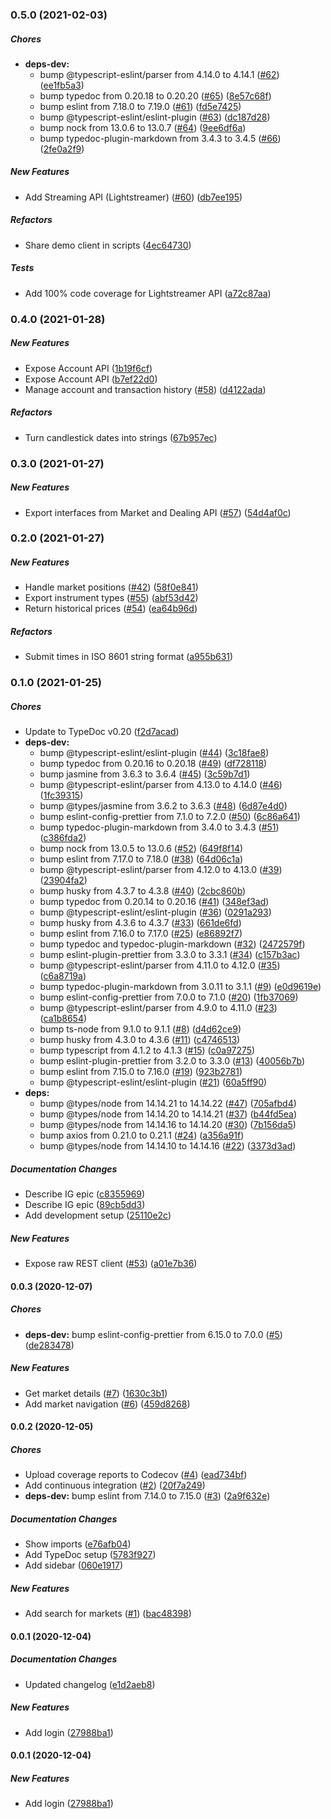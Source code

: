 ### 0.5.0 (2021-02-03)

##### Chores

- **deps-dev:**
  - bump @typescript-eslint/parser from 4.14.0 to 4.14.1 ([#62](https://github.com/bennycode/ig-trading-api/pull/62)) ([ee1fb5a3](https://github.com/bennycode/ig-trading-api/commit/ee1fb5a3268bce28c9b4d561e4950e3fd79c3c60))
  - bump typedoc from 0.20.18 to 0.20.20 ([#65](https://github.com/bennycode/ig-trading-api/pull/65)) ([8e57c68f](https://github.com/bennycode/ig-trading-api/commit/8e57c68fb41eb7166d19e8a643552d6548e8fceb))
  - bump eslint from 7.18.0 to 7.19.0 ([#61](https://github.com/bennycode/ig-trading-api/pull/61)) ([fd5e7425](https://github.com/bennycode/ig-trading-api/commit/fd5e74256b1c4f313b5b7094ebbec9ae5b0a5e0e))
  - bump @typescript-eslint/eslint-plugin ([#63](https://github.com/bennycode/ig-trading-api/pull/63)) ([dc187d28](https://github.com/bennycode/ig-trading-api/commit/dc187d28f05fbe5ce9d5d7ecdbd07b47db7d5691))
  - bump nock from 13.0.6 to 13.0.7 ([#64](https://github.com/bennycode/ig-trading-api/pull/64)) ([9ee6df6a](https://github.com/bennycode/ig-trading-api/commit/9ee6df6ae99a7fd73d39e1e8ca4523159afde1cf))
  - bump typedoc-plugin-markdown from 3.4.3 to 3.4.5 ([#66](https://github.com/bennycode/ig-trading-api/pull/66)) ([2fe0a2f9](https://github.com/bennycode/ig-trading-api/commit/2fe0a2f962e797854f345b4265174f372888d758))

##### New Features

- Add Streaming API (Lightstreamer) ([#60](https://github.com/bennycode/ig-trading-api/pull/60)) ([db7ee195](https://github.com/bennycode/ig-trading-api/commit/db7ee19568e0380d66b09a4617ba71a4648fd095))

##### Refactors

- Share demo client in scripts ([4ec64730](https://github.com/bennycode/ig-trading-api/commit/4ec64730e5800fb38a84ffade9ad8c25fa6d1d55))

##### Tests

- Add 100% code coverage for Lightstreamer API ([a72c87aa](https://github.com/bennycode/ig-trading-api/commit/a72c87aa767ad67a984bce30666ca6672388747d))

### 0.4.0 (2021-01-28)

##### New Features

- Expose Account API ([1b19f6cf](https://github.com/bennycode/ig-trading-api/commit/1b19f6cff36700a3d6d5f495aaf334deaf28e115))
- Expose Account API ([b7ef22d0](https://github.com/bennycode/ig-trading-api/commit/b7ef22d0c1f673c3a69d5004c95a7fc35cc6140f))
- Manage account and transaction history ([#58](https://github.com/bennycode/ig-trading-api/pull/58)) ([d4122ada](https://github.com/bennycode/ig-trading-api/commit/d4122ada2db7a485441ff8d2eebe12d3abd21ecf))

##### Refactors

- Turn candlestick dates into strings ([67b957ec](https://github.com/bennycode/ig-trading-api/commit/67b957ec4e85a08348e5e457e3a1166751660f6b))

### 0.3.0 (2021-01-27)

##### New Features

- Export interfaces from Market and Dealing API ([#57](https://github.com/bennycode/ig-trading-api/pull/57)) ([54d4af0c](https://github.com/bennycode/ig-trading-api/commit/54d4af0c27e6c09d228238c6447f632a0ae1044d))

### 0.2.0 (2021-01-27)

##### New Features

- Handle market positions ([#42](https://github.com/bennycode/ig-trading-api/pull/42)) ([58f0e841](https://github.com/bennycode/ig-trading-api/commit/58f0e8412d1fbb6f2cbcf577a550249ccf448885))
- Export instrument types ([#55](https://github.com/bennycode/ig-trading-api/pull/55)) ([abf53d42](https://github.com/bennycode/ig-trading-api/commit/abf53d42bf37f6f4da569ec405ffc86de460fa16))
- Return historical prices ([#54](https://github.com/bennycode/ig-trading-api/pull/54)) ([ea64b96d](https://github.com/bennycode/ig-trading-api/commit/ea64b96dcdeeba485df6dec3a484b75ddcd0d749))

##### Refactors

- Submit times in ISO 8601 string format ([a955b631](https://github.com/bennycode/ig-trading-api/commit/a955b6317bc3a52be9bb9095ebfec4b61605c7da))

### 0.1.0 (2021-01-25)

##### Chores

- Update to TypeDoc v0.20 ([f2d7acad](https://github.com/bennycode/ig-trading-api/commit/f2d7acad65d891d6a84e8122c2379d345dbd9f6b))
- **deps-dev:**
  - bump @typescript-eslint/eslint-plugin ([#44](https://github.com/bennycode/ig-trading-api/pull/44)) ([3c18fae8](https://github.com/bennycode/ig-trading-api/commit/3c18fae8dea95dce52c087ad2e5c1442386118e6))
  - bump typedoc from 0.20.16 to 0.20.18 ([#49](https://github.com/bennycode/ig-trading-api/pull/49)) ([df728118](https://github.com/bennycode/ig-trading-api/commit/df728118caec4bd4ff711c99359c4dda52c8b356))
  - bump jasmine from 3.6.3 to 3.6.4 ([#45](https://github.com/bennycode/ig-trading-api/pull/45)) ([3c59b7d1](https://github.com/bennycode/ig-trading-api/commit/3c59b7d17a364be3f9bbfdf87fcb4d436bff95dd))
  - bump @typescript-eslint/parser from 4.13.0 to 4.14.0 ([#46](https://github.com/bennycode/ig-trading-api/pull/46)) ([1fc39315](https://github.com/bennycode/ig-trading-api/commit/1fc39315719f6c4ef7d718868dd9029aaf9f7ee8))
  - bump @types/jasmine from 3.6.2 to 3.6.3 ([#48](https://github.com/bennycode/ig-trading-api/pull/48)) ([6d87e4d0](https://github.com/bennycode/ig-trading-api/commit/6d87e4d0169cdd13f213525df14baab7173733be))
  - bump eslint-config-prettier from 7.1.0 to 7.2.0 ([#50](https://github.com/bennycode/ig-trading-api/pull/50)) ([6c86a641](https://github.com/bennycode/ig-trading-api/commit/6c86a64135b7ac0b63492dc50fd6e7834391c864))
  - bump typedoc-plugin-markdown from 3.4.0 to 3.4.3 ([#51](https://github.com/bennycode/ig-trading-api/pull/51)) ([c386fda2](https://github.com/bennycode/ig-trading-api/commit/c386fda2689336bdf82b22e18a184ac048757b93))
  - bump nock from 13.0.5 to 13.0.6 ([#52](https://github.com/bennycode/ig-trading-api/pull/52)) ([649f8f14](https://github.com/bennycode/ig-trading-api/commit/649f8f14ee061d729db6b1ae3a01c271f73ec602))
  - bump eslint from 7.17.0 to 7.18.0 ([#38](https://github.com/bennycode/ig-trading-api/pull/38)) ([64d06c1a](https://github.com/bennycode/ig-trading-api/commit/64d06c1ae799570714b36cec8061f5840e680952))
  - bump @typescript-eslint/parser from 4.12.0 to 4.13.0 ([#39](https://github.com/bennycode/ig-trading-api/pull/39)) ([23904fa2](https://github.com/bennycode/ig-trading-api/commit/23904fa22375efe9053a64deda9b4bcbfdb69908))
  - bump husky from 4.3.7 to 4.3.8 ([#40](https://github.com/bennycode/ig-trading-api/pull/40)) ([2cbc860b](https://github.com/bennycode/ig-trading-api/commit/2cbc860b3f471b691ae2bc0f3b0a0dce1d1d7c84))
  - bump typedoc from 0.20.14 to 0.20.16 ([#41](https://github.com/bennycode/ig-trading-api/pull/41)) ([348ef3ad](https://github.com/bennycode/ig-trading-api/commit/348ef3adf29c9dbcbbedab8c14bec788c7509614))
  - bump @typescript-eslint/eslint-plugin ([#36](https://github.com/bennycode/ig-trading-api/pull/36)) ([0291a293](https://github.com/bennycode/ig-trading-api/commit/0291a2939ac48354cf5859942334b4178aaf2dcb))
  - bump husky from 4.3.6 to 4.3.7 ([#33](https://github.com/bennycode/ig-trading-api/pull/33)) ([661de6fd](https://github.com/bennycode/ig-trading-api/commit/661de6fd0ee8b8640fc6e02746072afc3881b325))
  - bump eslint from 7.16.0 to 7.17.0 ([#25](https://github.com/bennycode/ig-trading-api/pull/25)) ([e86892f7](https://github.com/bennycode/ig-trading-api/commit/e86892f7e9464812ccbeed0751700e94305d3467))
  - bump typedoc and typedoc-plugin-markdown ([#32](https://github.com/bennycode/ig-trading-api/pull/32)) ([2472579f](https://github.com/bennycode/ig-trading-api/commit/2472579ff23a9273e06f5a4ca1a56946bae0eaa3))
  - bump eslint-plugin-prettier from 3.3.0 to 3.3.1 ([#34](https://github.com/bennycode/ig-trading-api/pull/34)) ([c157b3ac](https://github.com/bennycode/ig-trading-api/commit/c157b3ac727735557b4729900165741a52e87dac))
  - bump @typescript-eslint/parser from 4.11.0 to 4.12.0 ([#35](https://github.com/bennycode/ig-trading-api/pull/35)) ([c6a8719a](https://github.com/bennycode/ig-trading-api/commit/c6a8719ab2e04b89880651d9162d6561f6451e66))
  - bump typedoc-plugin-markdown from 3.0.11 to 3.1.1 ([#9](https://github.com/bennycode/ig-trading-api/pull/9)) ([e0d9619e](https://github.com/bennycode/ig-trading-api/commit/e0d9619ec30b4dc258d66401c455df49be278724))
  - bump eslint-config-prettier from 7.0.0 to 7.1.0 ([#20](https://github.com/bennycode/ig-trading-api/pull/20)) ([1fb37069](https://github.com/bennycode/ig-trading-api/commit/1fb37069e447881bb133645161f96ee53906028c))
  - bump @typescript-eslint/parser from 4.9.0 to 4.11.0 ([#23](https://github.com/bennycode/ig-trading-api/pull/23)) ([ca1b8654](https://github.com/bennycode/ig-trading-api/commit/ca1b8654d57b4cc0fd050d545cb22d6d3cb8a1df))
  - bump ts-node from 9.1.0 to 9.1.1 ([#8](https://github.com/bennycode/ig-trading-api/pull/8)) ([d4d62ce9](https://github.com/bennycode/ig-trading-api/commit/d4d62ce989edd5faf61dc4fe8f30540318ef7eca))
  - bump husky from 4.3.0 to 4.3.6 ([#11](https://github.com/bennycode/ig-trading-api/pull/11)) ([c4746513](https://github.com/bennycode/ig-trading-api/commit/c4746513e456fcfece49340244ecfee3cc73b3f5))
  - bump typescript from 4.1.2 to 4.1.3 ([#15](https://github.com/bennycode/ig-trading-api/pull/15)) ([c0a97275](https://github.com/bennycode/ig-trading-api/commit/c0a97275db9bf5d5d8ce7921433a79a54812e230))
  - bump eslint-plugin-prettier from 3.2.0 to 3.3.0 ([#13](https://github.com/bennycode/ig-trading-api/pull/13)) ([40056b7b](https://github.com/bennycode/ig-trading-api/commit/40056b7b66dcae9b906b04010e6fc360b5bd93eb))
  - bump eslint from 7.15.0 to 7.16.0 ([#19](https://github.com/bennycode/ig-trading-api/pull/19)) ([923b2781](https://github.com/bennycode/ig-trading-api/commit/923b2781b8103d43f5c89159453180b92f9761b3))
  - bump @typescript-eslint/eslint-plugin ([#21](https://github.com/bennycode/ig-trading-api/pull/21)) ([60a5ff90](https://github.com/bennycode/ig-trading-api/commit/60a5ff90913b411ee0ae64b626fd4a399ab15a90))
- **deps:**
  - bump @types/node from 14.14.21 to 14.14.22 ([#47](https://github.com/bennycode/ig-trading-api/pull/47)) ([705afbd4](https://github.com/bennycode/ig-trading-api/commit/705afbd4473397dddece51c2c9f9264e21bd6044))
  - bump @types/node from 14.14.20 to 14.14.21 ([#37](https://github.com/bennycode/ig-trading-api/pull/37)) ([b44fd5ea](https://github.com/bennycode/ig-trading-api/commit/b44fd5ea3ba22d24f699c1e077129a9a0cf5f510))
  - bump @types/node from 14.14.16 to 14.14.20 ([#30](https://github.com/bennycode/ig-trading-api/pull/30)) ([7b156da5](https://github.com/bennycode/ig-trading-api/commit/7b156da52d25290faee6dc3461a9256715593bfa))
  - bump axios from 0.21.0 to 0.21.1 ([#24](https://github.com/bennycode/ig-trading-api/pull/24)) ([a356a91f](https://github.com/bennycode/ig-trading-api/commit/a356a91f1a5504da2c98d71e6acefbd170402af8))
  - bump @types/node from 14.14.10 to 14.14.16 ([#22](https://github.com/bennycode/ig-trading-api/pull/22)) ([3373d3ad](https://github.com/bennycode/ig-trading-api/commit/3373d3ad30f2d107b2ef125d08b666d1ecdb1cfc))

##### Documentation Changes

- Describe IG epic ([c8355969](https://github.com/bennycode/ig-trading-api/commit/c8355969c2c1a96b54e73702de12677c8c885458))
- Describe IG epic ([89cb5dd3](https://github.com/bennycode/ig-trading-api/commit/89cb5dd3615b7c61709864a693ec4861091b417e))
- Add development setup ([25110e2c](https://github.com/bennycode/ig-trading-api/commit/25110e2c8b5565ec419333fecc81577bc7002067))

##### New Features

- Expose raw REST client ([#53](https://github.com/bennycode/ig-trading-api/pull/53)) ([a01e7b36](https://github.com/bennycode/ig-trading-api/commit/a01e7b367ca995dae1c201b93ee3cff20ae7c4dc))

#### 0.0.3 (2020-12-07)

##### Chores

- **deps-dev:** bump eslint-config-prettier from 6.15.0 to 7.0.0 ([#5](https://github.com/bennycode/ig-trading-api/pull/5)) ([de283478](https://github.com/bennycode/ig-trading-api/commit/de28347839788be0d925c6be972398d31043c17b))

##### New Features

- Get market details ([#7](https://github.com/bennycode/ig-trading-api/pull/7)) ([1630c3b1](https://github.com/bennycode/ig-trading-api/commit/1630c3b1a1ff2b571510262702db8a5f66eaa081))
- Add market navigation ([#6](https://github.com/bennycode/ig-trading-api/pull/6)) ([459d8268](https://github.com/bennycode/ig-trading-api/commit/459d826868748da159d885332a49fd9e3414bdda))

#### 0.0.2 (2020-12-05)

##### Chores

- Upload coverage reports to Codecov ([#4](https://github.com/bennycode/ig-trading-api/pull/4)) ([ead734bf](https://github.com/bennycode/ig-trading-api/commit/ead734bfb4f840156fe6288a52d17d3881cb2014))
- Add continuous integration ([#2](https://github.com/bennycode/ig-trading-api/pull/2)) ([20f7a249](https://github.com/bennycode/ig-trading-api/commit/20f7a2499496dbed02f8027005bfbf34f63a8c16))
- **deps-dev:** bump eslint from 7.14.0 to 7.15.0 ([#3](https://github.com/bennycode/ig-trading-api/pull/3)) ([2a9f632e](https://github.com/bennycode/ig-trading-api/commit/2a9f632e537f7ff2796900079c015198ea0984ff))

##### Documentation Changes

- Show imports ([e76afb04](https://github.com/bennycode/ig-trading-api/commit/e76afb046ac6059f32bec2dac261a036091f397a))
- Add TypeDoc setup ([5783f927](https://github.com/bennycode/ig-trading-api/commit/5783f927aedb94dc0e4ffd27f42766454fe75d9c))
- Add sidebar ([060e1917](https://github.com/bennycode/ig-trading-api/commit/060e1917757d98aa24139b95dc880c2c1c9c4440))

##### New Features

- Add search for markets ([#1](https://github.com/bennycode/ig-trading-api/pull/1)) ([bac48398](https://github.com/bennycode/ig-trading-api/commit/bac48398bb44f06630a872569556164212286476))

#### 0.0.1 (2020-12-04)

##### Documentation Changes

- Updated changelog ([e1d2aeb8](https://github.com/bennycode/ig-trading-api/commit/e1d2aeb84d370a6ff3a10202a682f965095be04e))

##### New Features

- Add login ([27988ba1](https://github.com/bennycode/ig-trading-api/commit/27988ba193e2a42dc8f5cf66d7d806e5d71cc8f5))

#### 0.0.1 (2020-12-04)

##### New Features

- Add login ([27988ba1](https://github.com/bennycode/ig-trading-api/commit/27988ba193e2a42dc8f5cf66d7d806e5d71cc8f5))
